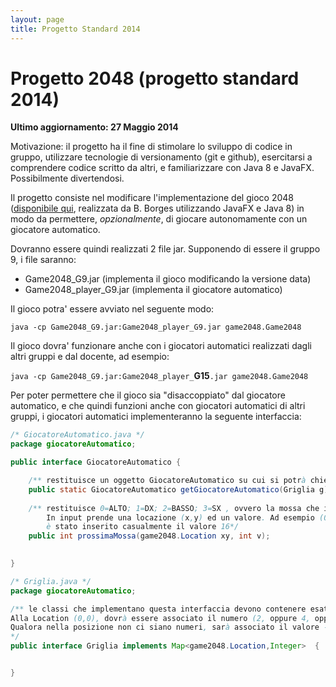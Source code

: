 ```yaml
---
layout: page
title: Progetto Standard 2014
---
```


Progetto 2048 (progetto standard 2014)
======================================
**Ultimo aggiornamento: 27 Maggio 2014**

Motivazione: il progetto ha il fine di stimolare lo sviluppo di codice in gruppo, utilizzare tecnologie di versionamento (git e github), esercitarsi a comprendere codice scritto da altri, e familiarizzare con Java 8 e JavaFX. Possibilmente divertendosi.

Il progetto consiste nel modificare l'implementazione del gioco 2048 ([disponibile qui](https://github.com/atzori/fx2048), realizzata da B. Borges utilizzando JavaFX e Java 8) in modo da permettere, _opzionalmente_, di giocare autonomamente con un giocatore automatico.


Dovranno essere quindi realizzati 2 file jar. Supponendo di essere il gruppo 9, i file saranno:

 - Game2048_G9.jar (implementa il gioco modificando la versione data)
 - Game2048_player_G9.jar (implementa il giocatore automatico)



Il gioco potra' essere avviato nel seguente modo:

`java -cp Game2048_G9.jar:Game2048_player_G9.jar game2048.Game2048`




Il gioco dovra' funzionare anche con i giocatori automatici realizzati dagli altri gruppi e dal docente, ad esempio:

`java -cp Game2048_G9.jar:Game2048_player_`**G15**`.jar game2048.Game2048`



Per poter permettere che il gioco sia "disaccoppiato" dal giocatore automatico, e che quindi funzioni anche con giocatori automatici di altri gruppi, i giocatori automatici implementeranno la seguente interfaccia:

```java
/* GiocatoreAutomatico.java */
package giocatoreAutomatico;

public interface GiocatoreAutomatico {

    /** restituisce un oggetto GiocatoreAutomatico su cui si potrà chiedere che mosse fare.  */
    public static GiocatoreAutomatico getGiocatoreAutomatico(Griglia g);
    
    /** restituisce 0=ALTO; 1=DX; 2=BASSO; 3=SX , ovvero la mossa che il giocatore automatico intende fare.
        In input prende una locazione (x,y) ed un valore. Ad esempio (0,0) e 16 se nella posizione (0,0) 
        è stato inserito casualmente il valore 16*/
    public int prossimaMossa(game2048.Location xy, int v);
    

}

/* Griglia.java */
package giocatoreAutomatico;

/** le classi che implementano questa interfaccia devono contenere esattamente 16 chiavi.
Alla Location (0,0), dovrà essere associato il numero (2, oppure 4, oppure 8, ...) associato a quella casella.
Qualora nella posizione non ci siano numeri, sarà associato il valore -1
*/
public interface Griglia implements Map<game2048.Location,Integer>  {


}


```
